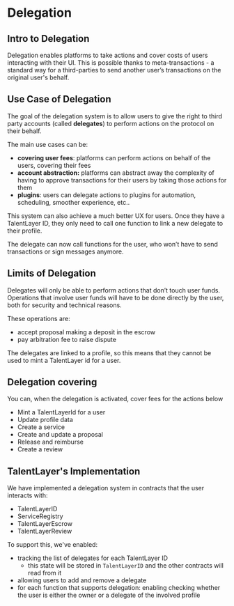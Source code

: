 # Delegation

## Intro to Delegation

Delegation enables platforms to take actions and cover costs of users interacting with their UI. This is possible thanks to meta-transactions - a standard way for a third-parties to send another user’s transactions on the original user's behalf.&#x20;

## Use Case of Delegation

The goal of the delegation system is to allow users to give the right to third party accounts (called **delegates**) to perform actions on the protocol on their behalf.

The main use cases can be:

* **covering user fees**: platforms can perform actions on behalf of the users, covering their fees
* **account abstraction:** platforms can abstract away the complexity of having to approve transactions for their users by taking those actions for them
* **plugins**: users can delegate actions to plugins for automation, scheduling, smoother experience, etc..

This system can also achieve a much better UX for users. Once they have a TalentLayer ID, they only need to call one function to link a new delegate to their profile.

The delegate can now call functions for the user, who won’t have to send transactions or sign messages anymore.

## Limits of Delegation

Delegates will only be able to perform actions that don’t touch user funds. Operations that involve user funds will have to be done directly by the user, both for security and technical reasons.

These operations are:

* accept proposal making a deposit in the escrow
* pay arbitration fee to raise dispute

The delegates are linked to a profile, so this means that they cannot be used to mint a TalentLayer id for a user.

## Delegation covering

You can, when the delegation is activated, cover fees for the actions below

* Mint a TalentLayerId for a user
* Update profile data
* Create a service
* Create and update a proposal
* Release and reimburse
* Create a review

## TalentLayer's Implementation

We have implemented a delegation system in contracts that the user interacts with:

* TalentLayerID
* ServiceRegistry
* TalentLayerEscrow
* TalentLayerReview

To support this, we've enabled:

* tracking the list of delegates for each TalentLayer ID
  * this state will be stored in `TalentLayerID` and the other contracts will read from it
* allowing users to add and remove a delegate
* for each function that supports delegation: enabling checking whether the user is either the owner or a delegate of the involved profile
